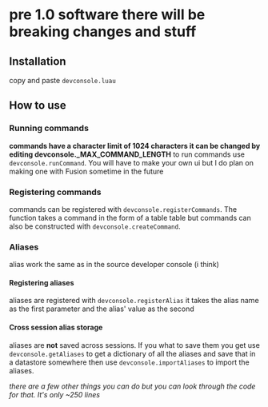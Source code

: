 # pre 1.0 software there will be breaking changes and stuff

## Installation

copy and paste `devconsole.luau`

## How to use

### Running commands

**commands have a character limit of 1024 characters it can be changed by editing devconsole._MAX_COMMAND_LENGTH**
to run commands use `devconsole.runCommand`. You will have to make your own ui but I do plan on making one with Fusion sometime in the future

### Registering commands

commands can be registered with `devconsole.registerCommands`. The function takes a command in the form of a table table but commands can also be constructed with `devconsole.createCommand`.

### Aliases

alias work the same as in the source developer console (i think)

#### Registering aliases

aliases are registered with `devconsole.registerAlias` it takes the alias name as the first parameter and the alias' value as the second

#### Cross session alias storage
aliases are **not** saved across sessions. If you what to save them you get use `devconsole.getAliases` to get a dictionary of all the aliases and save that in a datastore somewhere then use `devconsole.importAliases` to import the aliases.

*there are a few other things you can do but you can look through the code for that. It's only ~250 lines*
